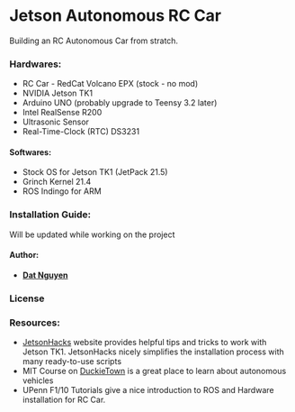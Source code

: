 # Jetson Autonomous RC Car
Building an RC Autonomous Car from stratch.

### Hardwares:

* RC Car - RedCat Volcano EPX (stock - no mod)
* NVIDIA Jetson TK1
* Arduino UNO  (probably upgrade to Teensy 3.2 later)
* Intel RealSense R200
* Ultrasonic Sensor
* Real-Time-Clock (RTC) DS3231

#### Softwares:

* Stock OS for Jetson TK1 (JetPack 21.5)
* Grinch Kernel 21.4
* ROS Indingo for ARM

### Installation Guide:

Will be updated while working on the project

#### Author:
* [**Dat Nguyen**](https://github.com/dat-ai)

### License

### Resources:
* [JetsonHacks](http://www.jetsonhacks.com/) website provides helpful tips and tricks to work with Jetson TK1. JetsonHacks nicely simplifies the installation process with many ready-to-use scripts
* MIT Course on [DuckieTown](http://duckietown.mit.edu) is a great place to learn about autonomous vehicles
* UPenn F1/10 Tutorials give a nice introduction to ROS and Hardware installation for RC Car.

